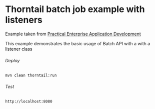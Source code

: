 Thorntail batch job example with listeners
=====================================

Example taken from [Practical Enterprise Application Development](http://www.itbuzzpress.com/ebooks/java-ee-7-development-on-wildfly.html)

This example demonstrates the basic usage of Batch API with a with a listener class

###### Deploy
```shell
mvn clean thorntail:run
```
###### Test
```shell
http://localhost:8080 
```
 
 

